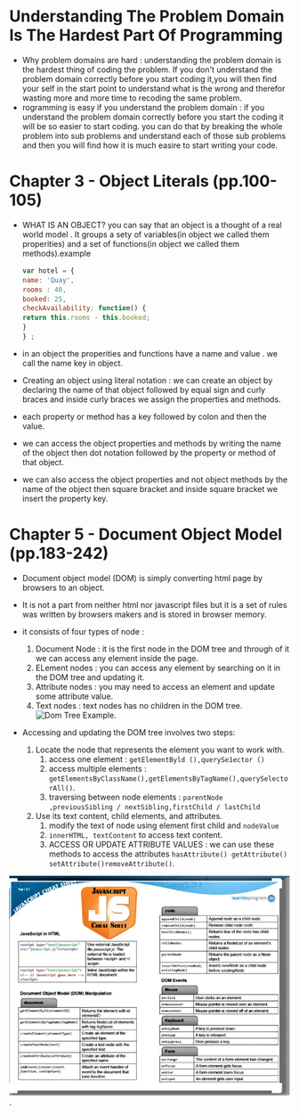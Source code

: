 # Understanding The Problem Domain Is The Hardest Part Of Programming

* Why problem domains are hard : understanding the problem domain is the hardest thing of coding  the problem. If you don't understand the problem domain correctly before you start coding it,you will then find your self in the start point to understand what is the wrong and therefor wasting more and more time to recoding the same problem.
* rogramming is easy if you understand the problem domain : if you understand the problem domain correctly before you start the coding it will be so easier to start coding. you can do that by breaking the whole problem into sub problems and understand each of those sub problems and then you will find how it is much easire to start writing your code.

# Chapter 3 - Object Literals (pp.100-105)

* WHAT IS AN OBJECT? you can say that an object is a thought of a real world model . It groups a sety of variables(in object we called them properities) and a set of functions(in object we called them methods).example

    ```js
    var hotel = {
    name: 'Quay',
    rooms : 40,
    booked: 25,
    checkAvailability: function() {
    return this.rooms - this.booked;
    }
    } ;
    ```

* in an object the properities and functions have a name and value . we call the name key in object.
* Creating an object using literal notation : we can create an object by declaring the name of that object followed by equal sign and curly braces and inside curly braces we assign the properties and methods.
* each property or method has a key followed by colon and then the value.
* we can access the object properties and methods by writing the name of the object then dot notation followed by the property or method of that object.
* we can also access the object properties and not object methods by the name of the object then square bracket and inside square bracket we insert the property key.
  

# Chapter 5 - Document Object Model (pp.183-242)

* Document object model (DOM) is simply converting html page by browsers to an object.
* It is not a part from neither html nor javascript files but it is a set of rules was written by browsers makers and is stored in browser memory.
* it consists of four types of node :
  1. Document Node : it is the first node in the DOM tree and through of it we can access any element inside the page.
  2. ELement nodes : you can access any element by searching on it in the DOM tree and updating it.
  3. Attribute nodes : you may need to access an element and update some attribute value.
  4. Text nodes : text nodes has no children in the DOM tree.![Dom Tree Example](https://view.publitas.com/42146/346396/pages/49cb6b76ffb9c0a22524622b641b2b2d881e4259-at1000.jpg).

* Accessing and updating the DOM tree involves two steps:
  1. Locate the node that represents the element you want to work with.
     1. access one element : `getElementByld (),querySe1ector ()`
     2. access multiple elements : `getElementsByClassName(),getElementsByTagName(),querySelectorAll()`.
     3. traversing between node elements : `parentNode ,previousSibling / nextSibling,firstChild / lastChild`
  2. Use its text content, child elements, and attributes.
     1. modify the text of node using element first child and `nodeValue`
     2. `innerHTML, textContent` to access text content. 
     3. ACCESS OR UPDATE ATTRIBUTE VALUES : we can use these methods to access the attributes `hasAttribute() getAttribute() setAttribute()removeAttribute()`.

![DOM cheat sheet](images/DOM.png).


   
